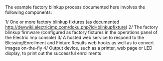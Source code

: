 
The example factory blinkup process documented here involves the following components:

1/ One or more factory blinkup fixtures (as documented http://devwiki.electricimp.com/doku.php?id=blinkupfixture)
2/ The factory blinkup firmware (configured as factory fixtures in the operations panel of the Electric Imp console)
3/ A hosted web service to respond to the Blessing/Enrollment and Fixture Results web hooks as well as to convert images on-the-fly
4/ Output device, such as a printer, web page or LED display, to print out the successful enrollments


